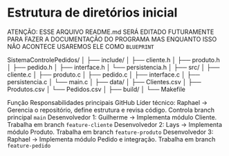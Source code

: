# Estrutura de diretórios inicial
ATENÇÃO: ESSE ARQUIVO README.md SERÁ EDITADO FUTURAMENTE PARA FAZER A DOCUMENTAÇÃO DO PROGRAMA
MAS ENQUANTO ISSO NÃO ACONTECE USAREMOS ELE COMO `BLUEPRINT`

SistemaControlePedidos/
│
├── include/
│ ├── cliente.h
│ ├── produto.h
│ ├── pedido.h
│ ├── interface.h
│ └── persistencia.h
│
├── src/
│ ├── cliente.c
│ ├── produto.c
│ ├── pedido.c
│ ├── interface.c
│ ├── persistencia.c
│ └── main.c
│
├── data/
│ ├── Clientes.csv
│ ├── Produtos.csv
│ └── Pedidos.csv
│
├── build/
│
└── Makefile

Função Responsabilidades principais GitHub
Líder técnico: Raphael -> Gerencia o repositório, define estrutura e revisa código. Controla branch principal `main`
Desenvolvedor 1: Guilherme -> Implementa módulo Cliente. Trabalha em branch `feature-cliente`
Desenvolvedor 2: Lays -> Implementa módulo Produto. Trabalha em branch `feature-produto`
Desenvolvedor 3: Raphael -> Implementa módulo Pedido e integração. Trabalha em branch `feature-pedido`
